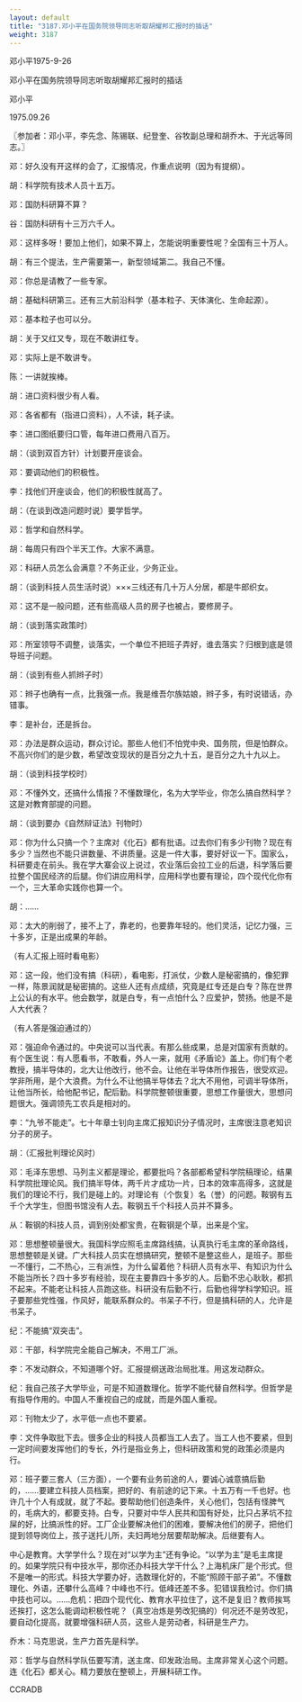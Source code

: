 ```yaml
---
layout: default
title: "3187.邓小平在国务院领导同志听取胡耀邦汇报时的插话"
weight: 3187
---
```


邓小平1975-9-26

邓小平在国务院领导同志听取胡耀邦汇报时的插话

邓小平

1975.09.26

〖参加者：邓小平，李先念、陈锡联、纪登奎、谷牧副总理和胡乔木、于光远等同志。〗

邓：好久没有开这样的会了，汇报情况，作重点说明（因为有提纲）。

胡：科学院有技术人员十五万。

邓：国防科研算不算？

谷：国防科研有十三万六千人。

邓：这样多呀！要加上他们，如果不算上，怎能说明重要性呢？全国有三十万人。

胡：有三个提法，生产需要第一，新型领域第二。我自己不懂。

邓：你总是请教了一些专家。

胡：基础科研第三。还有三大前沿科学（基本粒子、天体演化、生命起源）。

邓：基本粒子也可以分。

胡：关于又红又专，现在不敢讲红专。

邓：实际上是不敢讲专。

陈：一讲就挨棒。

胡：进口资料很少有人看。

邓：各省都有（指进口资料），人不读，耗子读。

李：进口图纸要归口管，每年进口费用八百万。

胡：（谈到双百方针）计划要开座谈会。

邓：要调动他们的积极性。

李：找他们开座谈会，他们的积极性就高了。

胡：（在谈到改造问题时说）要学哲学。

邓：哲学和自然科学。

胡：每周只有四个半天工作。大家不满意。

邓：科研人员怎么会满意？不务正业，少务正业。

胡：（谈到科技人员生活时说）×××三线还有几十万人分居，都是牛郎织女。

邓：这不是一般问题，还有些高级人员的房子也被占，要修房子。

胡：（谈到落实政策时）

邓：所室领导不调整，谈落实，一个单位不把班子弄好，谁去落实？归根到底是领导班子问题。

胡：（谈到有些人抓辫子时）

邓：辫子也确有一点，比我强一点。我是维吾尔族姑娘，辫子多，有时说错话，办错事。

李：是补台，还是拆台。

邓：办法是群众运动，群众讨论。那些人他们不怕党中央、国务院，但是怕群众。不高兴你们的是少数，希望改变现状的是百分之九十五，是百分之九十九以上。

胡：（谈到科技学校时）

邓：不懂外文，还搞什么情报？不懂数理化，名为大学毕业，你怎么搞自然科学？这是对教育部提的问题。

胡：（谈到要办《自然辩证法》刊物时）

邓：你为什么只搞一个？主席对《化石》都有批语。过去你们有多少刊物？现在有多少？当然也不能只讲数量、不讲质量。这是一件大事，要好好议一下。国家么，科研要走在前头。我在学大寨会议上说过，农业落后会拉工业的后退，科学落后要拉整个国民经济的后腿。你们讲应用科学，应用科学也要有理论，四个现代化你有一个，三大革命实践你也算一个。

胡：……

邓：太大的削弱了，接不上了，靠老的，也要靠年轻的。他们灵活，记忆力强，三十多岁，正是出成果的年龄。

（有人汇报上班时看电影）

邓：这一段，他们没有搞（科研），看电影，打派仗，少数人是秘密搞的，像犯罪一样，陈景润就是秘密搞的。这些人还有点成绩，究竟是红专还是白专？陈在世界上公认的有水平。他会数学，就是白专，有一点怕什么？应爱护，赞扬。他是不是人大代表？

（有人答是强迫通过的）

邓：强迫命令通过的。中央说可以当代表。有那么些成果，总是对国家有贡献的。有个医生说：有人愿看书，不敢看，外人一来，就用《矛盾论》盖上。你们有个老教授，搞半导体的，北大让他改行，他不会。让他在半导体所作报告，很受欢迎。学非所用，是个大浪费。为什么不让他搞半导体去？北大不用他，可调半导体所，让他当所长，给他配书记，配后勤。科学院整顿很重要，思想工作量很大，思想问题很大。强调领先工农兵是相对的。

李：“九爷不能走”。七十年章士钊向主席汇报知识分子情况时，主席很注意老知识分子的房子。

胡：（汇报批判理论风时）

邓：毛泽东思想、马列主义都是理论，都要批吗？各部都希望科学院稿理论，结果科学院批理论风。我们搞半导体，两千片才成功一片，日本的效率高得多，这就是我们的理论不行，我们是碰上的。对理论有（个恢复）名（誉）的问题。鞍钢有五千个大学生，但图书馆没有人去。鞍钢五千个科技人员并不算多。

从：鞍钢的科技人员，调到别处都宝贵，在鞍钢是个草，出来是个宝。

邓：思想整顿量很大。我国科学应照毛主席路线搞，认真执行毛主席的革命路线，思想整顿是关键。广大科技人员实在想搞研究，整顿不是整这些人，是班子。那些一不懂行，二不热心，三有派性，为什么留着他？科研人员有水平、有知识为什么不能当所长？四十多岁有经验，现在主要靠四十多岁的人。后勤不忠心耿耿，都抓不起来。不能老让科技人员跑这些。科研没有后勤不行，后勤也得学科学知识。班子要那些党性强，作风好，能联系群众的。书呆子不行，但是搞科研的人，允许是书呆子。

纪：不能搞“双突击”。

邓：干部，科学院完全能自己解决，不用工厂派。

李：不发动群众，不知道哪个好。汇报提纲送政治局批准。用这发动群众。

纪：我自己孩子大学毕业，可是不知道数理化。哲学不能代替自然科学。但哲学是有指导作用的。中国人不重视自己的成就，而是外国人重视。

邓：刊物太少了，水平低一点也不要紧。

李：文件争取批下去。很多企业的科技人员都当工人去了。当工人也不要紧，但到一定时间要发挥他们的专长，外行是指业务上，但科研政策和党的政策必须是内行。

邓：班子要三套人（三方面），一个要有业务前途的人，要诚心诚意搞后勤的，……要建立科技人员档案，把好的、有前途的记下来。十五万有一千也好。也许几十个人有成就，就了不起。要帮助他们创造条件，关心他们，包括有怪脾气的，毛病大的，都要支持。白专，只要对中华人民共和国有好处，比只占茅坑不拉屎的好，比搞派性的好。工厂企业要解决他们的困难，要解决他们的房子，把他们提到领导岗位上，孩子送托儿所，夫妇两地分居要帮助解决。后继要有人。

中心是教育。大学学什么？现在对“以学为主”还有争论。“以学为主”是毛主席提的。如果学院只有中技水平，那你还办科技大学干什么？上海机床厂是个形式。但不是唯一的形式。科技大学要办好，选数理化好的，不能“照顾干部子弟”。不懂数理化、外语，还攀什么高峰？中峰也不行。低峰还差不多。犯错误我检讨。你们搞中技也可以。……危机：把四个现代化、教育水平拉住了，这不是复旧？教师挨骂还挨打，这怎么能调动积极性呢？（真空冶炼是劳改犯搞的）何况还不是劳改犯，要自动化提高，就要增强科研人员，这些人是劳动者，科研是生产力。

乔木：马克思说，生产力首先是科学。

邓：哲学与自然科学队伍要写清，送主席、印发政治局。主席非常关心这个问题。连《化石》都关心。精力要放在整顿上，开展科研工作。

CCRADB

